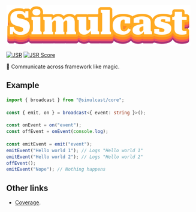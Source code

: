 <img alt="Simulcast Core logo" src="https://raw.githubusercontent.com/covenengineering/libraries/main/@simulcast/core/logo.svg" height="108" />

[![JSR](https://jsr.io/badges/@simulcast/core)](https://jsr.io/@simulcast/core)
[![JSR Score](https://jsr.io/badges/@simulcast/core/score)](https://jsr.io/@simulcast/core/score)

🔮 Communicate across framework like magic.

## Example

```typescript
import { broadcast } from "@simulcast/core";

const { emit, on } = broadcast<{ event: string }>();

const onEvent = on("event");
const offEvent = onEvent(console.log);

const emitEvent = emit("event");
emitEvent("Hello world 1"); // Logs "Hello world 1"
emitEvent("Hello world 2"); // Logs "Hello world 2"
offEvent();
emitEvent("Nope"); // Nothing happens
```

## Other links

- [Coverage](https://coveralls.io/github/covenengineering/libraries).
